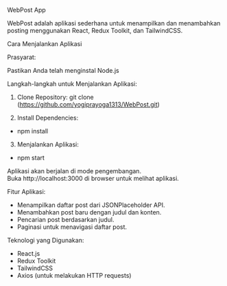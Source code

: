 WebPost App


WebPost adalah aplikasi sederhana untuk menampilkan dan menambahkan posting menggunakan React, Redux Toolkit, dan TailwindCSS.

Cara Menjalankan Aplikasi

Prasyarat:

Pastikan Anda telah menginstal Node.js

Langkah-langkah untuk Menjalankan Aplikasi:

1. Clone Repository:
git clone (https://github.com/yogiprayoga1313/WebPost.git)

2. Install Dependencies:
* npm install

3. Menjalankan Aplikasi:
* npm start

Aplikasi akan berjalan di mode pengembangan.<br />
Buka http://localhost:3000 di browser untuk melihat aplikasi.

Fitur Aplikasi:
* Menampilkan daftar post dari JSONPlaceholder API.
* Menambahkan post baru dengan judul dan konten.
* Pencarian post berdasarkan judul.
* Paginasi untuk menavigasi daftar post.


Teknologi yang Digunakan:
* React.js
* Redux Toolkit
* TailwindCSS
* Axios (untuk melakukan HTTP requests)
